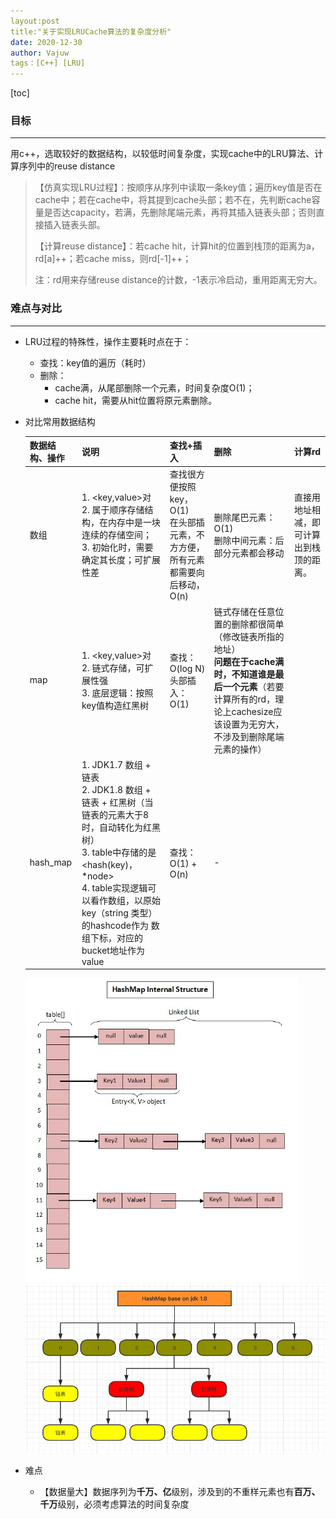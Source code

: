 ```yaml
---
layout:post
title:"关于实现LRUCache算法的复杂度分析"
date: 2020-12-30
author: Vajuw
tags：[C++] [LRU]
---
```


[toc]



### 目标

---

​	用c++，选取较好的数据结构，以较低时间复杂度，实现cache中的LRU算法、计算序列中的reuse distance

> 【仿真实现LRU过程】：按顺序从序列中读取一条key值；遍历key值是否在cache中；若在cache中，将其提到cache头部；若不在，先判断cache容量是否达capacity，若满，先删除尾端元素，再将其插入链表头部；否则直接插入链表头部。
>
> 【计算reuse distance】：若cache hit，计算hit的位置到栈顶的距离为a，rd[a]++；若cache miss，则rd[-1]++；
>
> 注：rd用来存储reuse distance的计数，-1表示冷启动，重用距离无穷大。



### 难点与对比

---

- LRU过程的特殊性，操作主要耗时点在于：
  - 查找：key值的遍历（耗时）
  - 删除：
    - cache满，从尾部删除一个元素，时间复杂度O(1)；
    - cache hit，需要从hit位置将原元素删除。

- 对比常用数据结构

  | 数据结构、操作 | 说明                                                         | 查找+插入                                                    | 删除                                                         | 计算rd                                   |
  | -------------- | ------------------------------------------------------------ | ------------------------------------------------------------ | ------------------------------------------------------------ | ---------------------------------------- |
  | 数组           | 1. <key,value>对<br />2. 属于顺序存储结构，在内存中是一块连续的存储空间；<br />3. 初始化时，需要确定其长度；可扩展性差 | 查找很方便按照key，O(1)<br />在头部插元素，不方方便，所有元素都需要向后移动，O(n)<br /> | 删除尾巴元素：O(1)<br />删除中间元素：后部分元素都会移动     | 直接用地址相减，即可计算出到栈顶的距离。 |
  | map            | 1. <key,value>对<br />2. 链式存储，可扩展性强<br />3. 底层逻辑：按照key值构造红黑树 | 查找：O(log N)<br />头部插入：O(1)                           | 链式存储在任意位置的删除都很简单（修改链表所指的地址）<br />**问题在于cache满时，不知道谁是最后一个元素**（若要计算所有的rd，理论上cachesize应该设置为无穷大，不涉及到删除尾端元素的操作） |                                          |
  | hash_map       | 1. JDK1.7 数组 + 链表<br />2. JDK1.8 数组 + 链表 + 红黑树（当链表的元素大于8时，自动转化为红黑树）<br />3. table中存储的是<hash(key)，*node><br />4.  table实现逻辑可以看作数组，以原始key（string 类型）的hashcode作为 数组下标，对应的bucket地址作为value | 查找：O(1) + O(n)                                            | -                                                            |                                          |

  ​	<img src="pics/5cd1d2be77958.jpg" alt="hash_map数据结构" style="zoom: 67%;" /><img src="pics/5cd1d2c1c1cd7.jpg" alt="img" style="zoom: 67%;" />                

- 难点

  - 【数据量大】数据序列为**千万、亿**级别，涉及到的不重样元素也有**百万、千万**级别，必须考虑算法的时间复杂度



​    

　